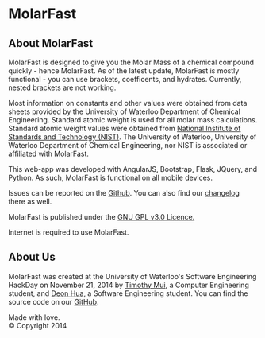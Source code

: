 MolarFast
=========
<h2>About MolarFast</h2>
<p>
MolarFast is designed to give you the Molar Mass of a chemical compound quickly - hence MolarFast.
As of the latest update, MolarFast is mostly functional - you can use brackets, coefficents, and hydrates.
Currently, nested brackets are not working.
</p>

<p>Most information on constants and other values were obtained from data sheets provided by the
University of Waterloo Department of Chemical Engineering. Standard atomic weight is used for all molar mass calculations. Standard atomic weight values
were obtained from <a href="http://physics.nist.gov/cgi-bin/Compositions/stand_alone.pl">National Institute of Standards and Technology (NIST)</a>.
The University of Waterloo, University of Waterloo Department of Chemical Engineering, nor NIST is associated or affiliated with MolarFast.</p>

<p>This web-app was developed with AngularJS, Bootstrap, Flask, JQuery, and Python. As such, MolarFast is functional on all mobile devices. </p>
<p>Issues can be reported on the <a href = "https://github.com/DeonHua/MolarFast/issues">Github</a>.
You can also find our <a href = "https://github.com/DeonHua/MolarFast/releases">changelog</a> there as well.</p>

<p>MolarFast is published under the <a href = "http://www.gnu.org/copyleft/gpl.html">GNU GPL v3.0 Licence.</a></p>
<p>Internet is required to use MolarFast.</p>


<h2>About Us</h2>
<p>
MolarFast was created at the University of Waterloo's Software Engineering HackDay on November 21, 2014 by 
<a href = "http://github.com/timmui">Timothy Mui</a>, a Computer Engineering student,
	and <a href = "http://github.com/DeonHua">Deon Hua</a>, a Software Engineering student.
	You can find the source code on our <a href = "http://github.com/DeonHua/MolarFast">GitHub</a>.</p>
<p id = "footer">Made with love.<br>© Copyright 2014</p>
